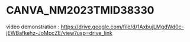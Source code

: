 # CANVA_NM2023TMID38330

video demonstration : https://drive.google.com/file/d/1AxbujLMgdWd0c-jEWBafkehz-JoMpcZE/view?usp=drive_link
